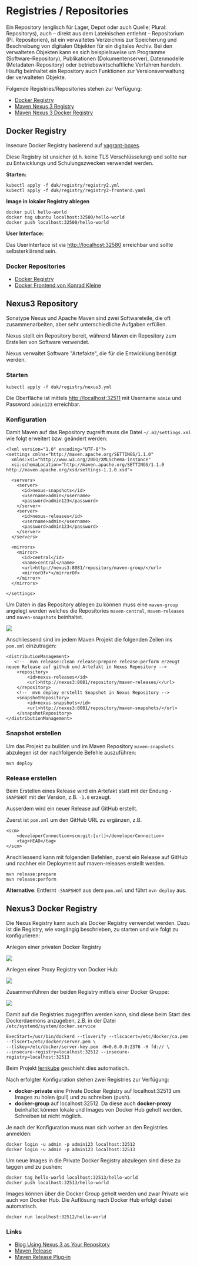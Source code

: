 Registries / Repositories
=======================

Ein Repository (englisch für Lager, Depot oder auch Quelle; Plural: Repositorys), auch – direkt aus dem Lateinischen entlehnt – Repositorium (Pl. Repositorien), ist ein verwaltetes Verzeichnis zur Speicherung und Beschreibung von digitalen Objekten für ein digitales Archiv. Bei den verwalteten Objekten kann es sich beispielsweise um Programme (Software-Repository), Publikationen (Dokumentenserver), Datenmodelle (Metadaten-Repository) oder betriebswirtschaftliche Verfahren handeln. Häufig beinhaltet ein Repository auch Funktionen zur Versionsverwaltung der verwalteten Objekte.

Folgende Registries/Repositories stehen zur Verfügung:
* [Docker Registry](#docker-registry)
* [Maven Nexus 3 Registry](#nexus3-repository)
* [Maven Nexus 3 Docker Registry](#nexus3-docker-registry)

Docker Registry
---------------

Insecure Docker Registry basierend auf [vagrant-boxes](https://github.com/savishy/vagrant-boxes).

Diese Registry ist unsicher (d.h. keine TLS Verschlüsselung) und sollte nur zu Entwicklungs und Schulungszwecken verwendet werden.

**Starten:**

	kubectl apply -f duk/registry/registry2.yml
	kubectl apply -f duk/registry/registry2-frontend.yaml
	
**Image in lokaler Registry ablegen**

	docker pull hello-world
	docker tag ubuntu localhost:32500/hello-world
	docker push localhost:32500/hello-world

**User Interface:**

Das UserInterface ist via [http://localhost:32580](http://localhost:32580) erreichbar und sollte selbsterklärend sein.
	
### Docker Repositories

* [Docker Registry](https://hub.docker.com/_/registry/)
* [Docker Frontend von Konrad Kleine](https://hub.docker.com/r/konradkleine/docker-registry-frontend/) 

Nexus3 Repository
-----------------

Sonatype Nexus und Apache Maven sind zwei Softwareteile, die oft zusammenarbeiten, aber sehr unterschiedliche Aufgaben erfüllen. 

Nexus stellt ein Repository bereit, während Maven ein Repository zum Erstellen von Software verwendet. 

Nexus verwaltet Software "Artefakte", die für die Entwicklung benötigt werden.

### Starten

    kubectl apply -f duk/registry/nexus3.yml
    
Die Oberfläche ist mittels [http://localhost:32511](http://localhost:32511) mit Username `admin` und Password `admin123` erreichbar.    
    
### Konfiguration

Damit Maven auf das Repository zugreift muss die Datei `~/.m2/settings.xml` wie folgt erweitert bzw. geändert werden:

    <?xml version="1.0" encoding="UTF-8"?>
    <settings xmlns="http://maven.apache.org/SETTINGS/1.1.0"
      xmlns:xsi="http://www.w3.org/2001/XMLSchema-instance"
      xsi:schemaLocation="http://maven.apache.org/SETTINGS/1.1.0 http://maven.apache.org/xsd/settings-1.1.0.xsd">
    
      <servers>
        <server>
          <id>nexus-snapshots</id>
          <username>admin</username>
          <password>admin123</password>
        </server>
        <server>
          <id>nexus-releases</id>
          <username>admin</username>
          <password>admin123</password>
        </server>
      </servers>
    
      <mirrors>
        <mirror>
          <id>central</id>
          <name>central</name>
          <url>http://nexus3:8081/repository/maven-group/</url>
          <mirrorOf>*</mirrorOf>
        </mirror>
      </mirrors>
    
    </settings>  
    
Um Daten in das Repository ablegen zu können muss eine `maven-group` angelegt werden welches die Repositories `maven-central`, `maven-releases` und `maven-snapshots` beinhaltet.

![](../images/maven-group.png)

Anschliessend sind im jedem Maven Projekt die folgenden Zeilen ins `pom.xml` einzutragen:

    <distributionManagement>
       <!--  mvn release:clean release:prepare release:perform erzeugt neuen Release auf github und Artefakt in Nexus Repository -->
        <repository>
            <id>nexus-releases</id>
            <url>http://nexus3:8081/repository/maven-releases/</url>
        </repository>
        <!--  mvn deploy erstellt Snapshot in Nexus Repository -->
        <snapshotRepository>
            <id>nexus-snapshots</id>
            <url>http://nexus3:8081/repository/maven-snapshots/</url>
        </snapshotRepository>
    </distributionManagement>
      
      
### Snapshot erstellen
      
Um das Projekt zu builden und im Maven Repository `maven-snapshots` abzulegen ist der nachfolgende Befehle auszuführen:

    mvn deploy
    
### Release erstellen

Beim Erstellen eines Release wird ein Artefakt statt mit der Endung `-SNAPSHOT` mit der Version, z.B. `-1.0` erzeugt.

Ausserdem wird ein neuer Release auf GitHub erstellt.

Zuerst ist `pom.xml` um den GitHub URL zu ergänzen, z.B.

    <scm>
        <developerConnection>scm:git:[url]</developerConnection>
        <tag>HEAD</tag>
    </scm>
    
Anschliessend kann mit folgenden Befehlen, zuerst ein Release auf GitHub und nachher ein Deployment auf maven-releases erstellt werden.

    mvn release:prepare
    mvn release:perform

**Alternative**: Entfernt `-SNAPSHOT` aus dem `pom.xml` und führt `mvn deploy` aus. 

Nexus3 Docker Registry
----------------------

Die Nexus Registry kann auch als Docker Registry verwendet werden. Dazu ist die Registry, wie vorgängig beschrieben, zu starten und wie folgt zu konfigurieren:

Anlegen einer privaten Docker Registry

![](../images/docker-private.png)

Anlegen einer Proxy Registry von Docker Hub:

![](../images/docker-proxy.png)

Zusammenführen der beiden Registry mittels einer Docker Gruppe:

![](../images/docker-group.png)

Damit auf die Registries zugegriffen werden kann, sind diese beim Start des Dockerdaemons anzugeben, z.B. in der Datei `/etc/systemd/system/docker.service`

    ExecStart=/usr/bin/dockerd --tlsverify --tlscacert=/etc/docker/ca.pem --tlscert=/etc/docker/server.pem \
    --tlskey=/etc/docker/server-key.pem -H=0.0.0.0:2376 -H fd:// \
    --insecure-registry=localhost:32512 --insecure-registry=localhost:32513
    
Beim Projekt [lernkube](https://github.com/mc-b/lernkube) geschieht dies automatisch.

Nach erfolgter Konfiguration stehen zwei Registries zur Verfügung:
* **docker-private** eine Private Docker Registry auf localhost:32513 um Images zu holen (pull) und zu schreiben (push).
* **docker-group** auf localhost:32512. Da diese auch **docker-proxy** beinhaltet können lokale und Images von Docker Hub geholt werden. Schreiben ist nicht möglich.

Je nach der Konfiguration muss man sich vorher an den Registries anmelden:

    docker login -u admin -p admin123 localhost:32512
    docker login -u admin -p admin123 localhost:32513
         
Um neue Images in die Private Docker Registry abzulegen sind diese zu taggen und zu pushen:

    docker tag hello-world localhost:32513/hello-world
    docker push localhost:32513/hello-world
    
Images können über die Docker Group geholt werden und zwar Private wie auch von Docker Hub. Die Auflösung nach Docker Hub erfolgt dabei automatisch.

    docker run localhost:32512/hello-world    

### Links

* [Blog Using Nexus 3 as Your Repository](https://blog.sonatype.com/using-nexus-3-as-your-repository-part-1-maven-artifacts)
* [Maven Release](https://maven.apache.org/guides/mini/guide-releasing.html)
* [Maven Release Plug-in](http://maven.apache.org/maven-release/maven-release-plugin/index.html)    

